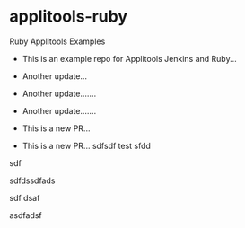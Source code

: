 # applitools-ruby
Ruby Applitools Examples

* This is an example repo for Applitools Jenkins and Ruby...

* Another update...

* Another update.......


* Another update.......

* This is a new PR...


* This is a new PR...
sdfsdf
test
sfdd

sdf


sdfdssdfads


sdf
dsaf



asdfadsf
